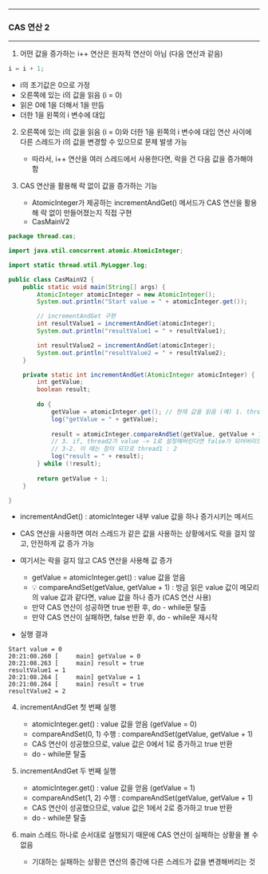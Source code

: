 -----
### CAS 연산 2
-----
1. 어떤 값을 증가하는 i++ 연산은 원자적 연산이 아님 (다음 연산과 같음)
```java
i = i + 1;
```
  - i의 초기값은 0으로 가정
  - 오른쪽에 있는 i의 값을 읽음 (i = 0)
  - 읽은 0에 1을 더해서 1을 만듬
  - 더한 1을 왼쪽의 i 변수에 대입

2. 오른쪽에 있는 i의 값을 읽음 (i = 0)와 더한 1을 왼쪽의 i 변수에 대입 연산 사이에 다른 스레드가 i의 값을 변경할 수 있으므로 문제 발생 가능
   - 따라서, i++ 연산을 여러 스레드에서 사용한다면, 락을 건 다음 값을 증가해야 함

3. CAS 연산을 활용해 락 없이 값을 증가하는 기능
   - AtomicInteger가 제공하는 incrementAndGet() 메서드가 CAS 연산을 활용해 락 없이 만들어졌는지 직접 구현
   - CasMainV2
```java
package thread.cas;

import java.util.concurrent.atomic.AtomicInteger;

import static thread.util.MyLogger.log;

public class CasMainV2 {
    public static void main(String[] args) {
        AtomicInteger atomicInteger = new AtomicInteger();
        System.out.println("Start value = " + atomicInteger.get());

        // incrementAndGet 구현
        int resultValue1 = incrementAndGet(atomicInteger);
        System.out.println("resultValue1 = " + resultValue1);

        int resultValue2 = incrementAndGet(atomicInteger);
        System.out.println("resultValue2 = " + resultValue2);
    }

    private static int incrementAndGet(AtomicInteger atomicInteger) {
        int getValue;
        boolean result;
        
        do {
            getValue = atomicInteger.get(); // 현재 값을 읽음 (예) 1. thread1 : 0 -> 3-1. thread1 : 1)
            log("getValue = " + getValue);
            
            result = atomicInteger.compareAndSet(getValue, getValue + 1);// 2. 그 값을 Update하는 시점에, 읽은 값과 getValue가 같다면 CAS 연산을 통해 하나 증가 (0일 때만 증가) (thread1: 1)
            // 3. if, thread2가 value -> 1로 설정해버린다면 false가 되어버리므로 반복문 다시 실행
            // 3-2. 이 때는 참이 되므로 thread1 : 2
            log("result = " + result);
        } while (!result);
        
        return getValue + 1;
    }

}
```
  - incrementAndGet() : atomicInteger 내부 value 값을 하나 증가시키는 메서드
  - CAS 연산을 사용하면 여러 스레드가 같은 값을 사용하는 상황에서도 락을 걸지 않고, 안전하게 값 증가 가능
  - 여기서는 락을 걸지 않고 CAS 연산을 사용해 값 증가
    + getValue = atomicInteger.get() : value 값을 얻음
    + 💡 compareAndSet(getValue, getValue + 1) : 방금 읽은 value 값이 메모리의 value 값과 같다면, value 값을 하나 증가 (CAS 연산 사용)
    + 만약 CAS 연산이 성공하면 true 반환 후, do - while문 탈출
    + 만약 CAS 연산이 실패하면, false 반환 후, do - while문 재시작

  - 실행 결과
```
Start value = 0
20:21:08.260 [     main] getValue = 0
20:21:08.263 [     main] result = true
resultValue1 = 1
20:21:08.264 [     main] getValue = 1
20:21:08.264 [     main] result = true
resultValue2 = 2
```

4. incrementAndGet 첫 번째 실행
   - atomicInteger.get() : value 값을 얻음 (getValue = 0)
   - compareAndSet(0, 1) 수행 : compareAndSet(getValue, getValue + 1)
   - CAS 연산이 성공했으므로, value 값은 0에서 1로 증가하고 true 반환
   - do - while문 탈출

4. incrementAndGet 두 번째 실행
   - atomicInteger.get() : value 값을 얻음 (getValue = 1)
   - compareAndSet(1, 2) 수행 : compareAndSet(getValue, getValue + 1)
   - CAS 연산이 성공했으므로, value 값은 1에서 2로 증가하고 true 반환
   - do - while문 탈출

5. main 스레드 하나로 순서대로 실행되기 때문에 CAS 연산이 실패하는 상황을 볼 수 없음
   - 기대하는 실패하는 상황은 연산의 중간에 다른 스레드가 값을 변경해버리는 것
   
